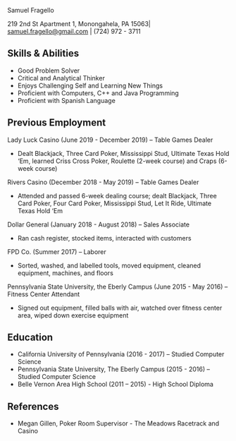 Samuel Fragello

219 2nd St Apartment 1, Monongahela, PA 15063| samuel.fragello@gmail.com | (724) 972 - 3711

## Skills & Abilities

- Good Problem Solver
- Critical and Analytical Thinker
- Enjoys Challenging Self and Learning New Things
- Proficient with Computers, C++ and Java Programming
- Proficient with Spanish Language

## Previous Employment

Lady Luck Casino (June 2019 - December 2019) – Table Games Dealer

- Dealt Blackjack, Three Card Poker, Mississippi Stud, Ultimate Texas Hold ‘Em, learned Criss Cross Poker, Roulette (2-week course) and Craps (6-week course)

Rivers Casino (December 2018 - May 2019) – Table Games Dealer

- Attended and passed 6-week dealing course; dealt Blackjack, Three Card Poker, Four Card Poker, Mississippi Stud, Let It Ride, Ultimate Texas Hold ‘Em

Dollar General (January 2018 - August 2018) – Sales Associate

- Ran cash register, stocked items, interacted with customers

FPD Co. (Summer 2017) – Laborer

- Sorted, washed, and labelled tools, moved equipment, cleaned equipment, machines, and floors

Pennsylvania State University, the Eberly Campus (June 2015 - May 2016) – Fitness Center Attendant

- Signed out equipment, filled balls with air, watched over fitness center area, wiped down exercise equipment

## Education

- California University of Pennsylvania (2016 - 2017) – Studied Computer Science
- Pennsylvania State University, The Eberly Campus (2015 - 2016) – Studied Computer Science
- Belle Vernon Area High School (2011 – 2015) - High School Diploma


## References

- Megan Gillen, Poker Room Supervisor - The Meadows Racetrack and Casino